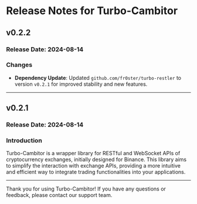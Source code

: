 # Release Notes for Turbo-Cambitor

## v0.2.2

### Release Date: 2024-08-14

### Changes
- **Dependency Update**: Updated `github.com/fr0ster/turbo-restler` to version `v0.2.1` for improved stability and new features.

---

## v0.2.1

### Release Date: 2024-08-14

### Introduction
Turbo-Cambitor is a wrapper library for RESTful and WebSocket APIs of cryptocurrency exchanges, initially designed for Binance. This library aims to simplify the interaction with exchange APIs, providing a more intuitive and efficient way to integrate trading functionalities into your applications.

---

Thank you for using Turbo-Cambitor! If you have any questions or feedback, please contact our support team.